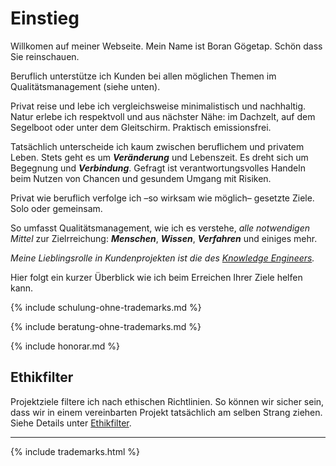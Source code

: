 # Einstieg

Willkomen auf meiner Webseite. Mein Name ist Boran Gögetap. Schön dass Sie reinschauen.

Beruflich unterstütze ich Kunden bei allen möglichen Themen im Qualitätsmanagement (siehe unten).

Privat reise und lebe ich vergleichsweise minimalistisch und nachhaltig. Natur erlebe ich respektvoll und aus nächster Nähe: im Dachzelt, auf dem Segelboot oder unter dem Gleitschirm. Praktisch emissionsfrei.

Tatsächlich unterscheide ich kaum zwischen beruflichem und privatem Leben. Stets geht es um ***Veränderung*** und Lebenszeit. Es dreht sich um Begegnung und ***Verbindung***. Gefragt ist verantwortungsvolles Handeln beim Nutzen von Chancen und gesundem Umgang mit Risiken.

Privat wie beruflich verfolge ich –so wirksam wie möglich– gesetzte Ziele. Solo oder gemeinsam.

So umfasst Qualitätsmanagement, wie ich es verstehe, *alle notwendigen Mittel* zur Zielrreichung: ***Menschen***, ***Wissen***, ***Verfahren*** und einiges mehr.

*Meine Lieblingsrolle in Kundenprojekten ist die des [Knowledge Engineers](/de/Knowledge-Engineer).*

Hier folgt ein kurzer Überblick wie ich beim Erreichen Ihrer Ziele helfen kann.

{% include schulung-ohne-trademarks.md %}

{% include beratung-ohne-trademarks.md %}

{% include honorar.md %}

## Ethikfilter

Projektziele filtere ich nach ethischen Richtlinien. So können wir sicher sein, dass wir in einem vereinbarten Projekt tatsächlich am selben Strang ziehen. Siehe Details unter [Ethikfilter](/ethikfilter).

---

{% include trademarks.html %}
